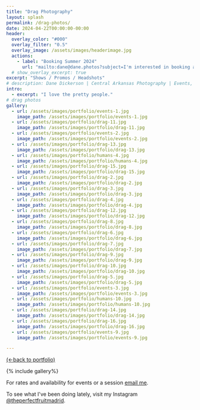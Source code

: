 ```yaml
---
title: "Drag Photography"
layout: splash
permalink: /drag-photos/
date: 2024-04-22T00:00:00-00:00
header:
  overlay_color: "#000"
  overlay_filter: "0.5"
  overlay_image: /assets/images/headerimage.jpg
  actions:
    - label: "Booking Summer 2024"
      url: "mailto:dane@dane.photos?subject=I'm interested in booking a photo session or event."
  # show_overlay_excerpt: true
excerpt: "Shows / Promos / Headshots"
# description: Dane Dickerson | Central Arkansas Photography | Events, Drag, Musicals, Portraits, and Art
intro:
  - excerpt: "I love the pretty people."
# drag photos
gallery:
  - url: /assets/images/portfolio/events-1.jpg
    image_path: /assets/images/portfolio/events-1.jpg
  - url: /assets/images/portfolio/drag-11.jpg
    image_path: /assets/images/portfolio/drag-11.jpg
  - url: /assets/images/portfolio/events-2.jpg
    image_path: /assets/images/portfolio/events-2.jpg
  - url: /assets/images/portfolio/drag-13.jpg
    image_path: /assets/images/portfolio/drag-13.jpg
  - url: /assets/images/portfolio/humans-4.jpg
    image_path: /assets/images/portfolio/humans-4.jpg
  - url: /assets/images/portfolio/drag-15.jpg
    image_path: /assets/images/portfolio/drag-15.jpg
  - url: /assets/images/portfolio/drag-2.jpg
    image_path: /assets/images/portfolio/drag-2.jpg
  - url: /assets/images/portfolio/drag-3.jpg
    image_path: /assets/images/portfolio/drag-3.jpg
  - url: /assets/images/portfolio/drag-4.jpg
    image_path: /assets/images/portfolio/drag-4.jpg
  - url: /assets/images/portfolio/drag-12.jpg
    image_path: /assets/images/portfolio/drag-12.jpg
  - url: /assets/images/portfolio/drag-8.jpg
    image_path: /assets/images/portfolio/drag-8.jpg
  - url: /assets/images/portfolio/drag-6.jpg
    image_path: /assets/images/portfolio/drag-6.jpg
  - url: /assets/images/portfolio/drag-7.jpg
    image_path: /assets/images/portfolio/drag-7.jpg
  - url: /assets/images/portfolio/drag-9.jpg
    image_path: /assets/images/portfolio/drag-9.jpg
  - url: /assets/images/portfolio/drag-10.jpg
    image_path: /assets/images/portfolio/drag-10.jpg
  - url: /assets/images/portfolio/drag-5.jpg
    image_path: /assets/images/portfolio/drag-5.jpg
  - url: /assets/images/portfolio/events-3.jpg
    image_path: /assets/images/portfolio/events-3.jpg
  - url: /assets/images/portfolio/humans-10.jpg
    image_path: /assets/images/portfolio/humans-10.jpg
  - url: /assets/images/portfolio/drag-14.jpg
    image_path: /assets/images/portfolio/drag-14.jpg
  - url: /assets/images/portfolio/drag-16.jpg
    image_path: /assets/images/portfolio/drag-16.jpg
  - url: /assets/images/portfolio/events-9.jpg
    image_path: /assets/images/portfolio/events-9.jpg

---
```

[(←back to portfolio)](/photos/)

{% include gallery%}

For rates and availability for events or a session [email me](mailto:dane@dane.photos).

To see what I've been doing lately, visit my Instagram [@theperfectfruitmadrid](https://www.instagram.com/theperfectfruitmadrid/).